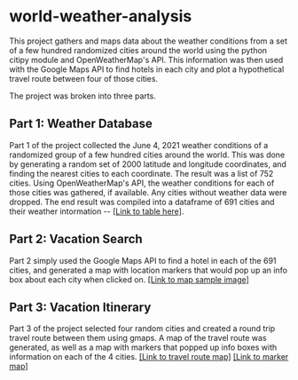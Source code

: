 # world-weather-analysis

This project gathers and maps data about the weather conditions from a set of a few hundred randomized cities around the world using the python citipy module and OpenWeatherMap's API. This information was then used with the Google Maps API to find hotels in each city and plot a hypothetical travel route between four of those cities.

The project was broken into three parts.

## Part 1: Weather Database
Part 1 of the project collected the June 4, 2021 weather conditions of a randomized group of a few hundred cities around the world. This was done by generating a random set of 2000 latitude and longitude coordinates, and finding the nearest cities to each coordinate. The result was a list of 752 cities. Using OpenWeatherMap's API, the weather conditions for each of those cities was gathered, if available. Any cities without weather data were dropped. The end result was compiled into a dataframe of 691 cities and their weather intormation -- [[Link to table here]](Weather_Database/WeatherPy_Database.csv).

## Part 2: Vacation Search
Part 2 simply used the Google Maps API to find a hotel in each of the 691 cities, and generated a map with location markers that would pop up an info box about each city when clicked on.
[[Link to map sample image]](Vacation_Search/WeatherPy_vacation_map.png)

## Part 3: Vacation Itinerary
Part 3 of the project selected four random cities and created a round trip travel route between them using gmaps. A map of the travel route was generated, as well as a map with markers that popped up info boxes with information on each of the 4 cities.
[[Link to travel route map]](Vacation_Itinerary/WeatherPy_travel_map.png)
[[Link to marker map]](Vacation_Itinerary/WeatherPy_travel_map_markers.png)

